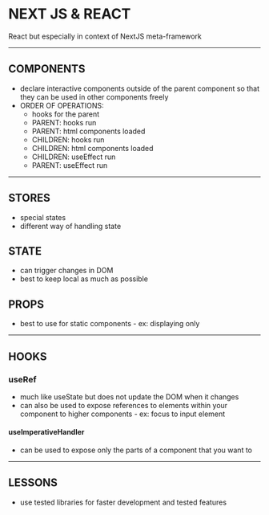 # NEXT JS & REACT

React but especially in context of NextJS meta-framework

---

## COMPONENTS

- declare interactive components outside of the parent component so that they can be used in other components freely
- ORDER OF OPERATIONS:
  - hooks for the parent
  - PARENT: hooks run
  - PARENT: html components loaded
  - CHILDREN: hooks run
  - CHILDREN: html components loaded
  - CHILDREN: useEffect run
  - PARENT: useEffect run

---

## STORES

- special states
- different way of handling state

## STATE

- can trigger changes in DOM
- best to keep local as much  as possible

## PROPS

- best to use for static components - ex: displaying only

---

## HOOKS

### useRef

- much like useState but does not update the DOM when it changes
- can also be used to expose references to elements within your component to higher components - ex: focus to input element

#### useImperativeHandler

- can be used to expose only the parts of a component that you want to

---

## LESSONS

- use tested libraries for faster development and tested features
